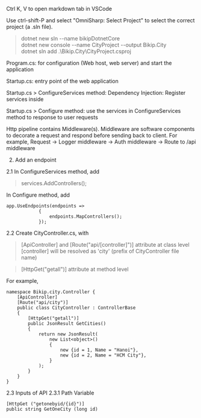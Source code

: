 Ctrl K, V to open markdown tab in VSCode

Use ctrl-shift-P and select "OmniSharp: Select Project" to select the correct project (a .sln file).


>dotnet new sln --name bikipDotnetCore  
dotnet new console --name CityProject --output Bikip.City    
dotnet sln add .\Bikip.City\CityProject.csproj

Program.cs: for configuration (Web host, web server) and start the application

Startup.cs: entry point of the web application

Startup.cs > ConfigureServices method: Dependency Injection: Register services inside 

Startup.cs > Configure method: use the services in ConfigureServices method to response to user requests

Http pipeline contains Middleware(s). Middleware are software components to decorate a request and respond before sending back to client. For example,
    Request -> Logger middleware -> Auth middleware -> Route to /api middleware

2) Add an endpoint   

2.1 In ConfigureServices method, add
> services.AddControllers();

In Configure method, add
```
app.UseEndpoints(endpoints =>
            {
                endpoints.MapControllers();
            });
```
2.2 Create CityController.cs, with 
> [ApiController] and [Route("api/[controller]")] attribute at class level  
[controller] will be resolved as 'city' (prefix of CityController file name)

> [HttpGet("getall")] attribute at method level

For example, 
```
namespace Bikip.city.Controller {
    [ApiController]
    [Route("api/city")]
    public class CityController : ControllerBase 
    {
        [HttpGet("getall")]
        public JsonResult GetCities() 
        {
            return new JsonResult(
                new List<object>() 
                {
                    new {id = 1, Name = "Hanoi"},
                    new {id = 2, Name = "HCM City"},
                }
            );
        }
    }
}
```
2.3 Inputs of API 
2.3.1 Path Variable
```
[HttpGet ("getonebyid/{id}")]
public string GetOneCity (long id) 
```